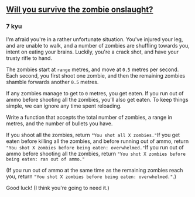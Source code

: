 <h2><a href=https://www.codewars.com/kata/5deeb1cc0d5bc9000f70aa74/train/javascript target="_blank">Will you survive the zombie onslaught?</a></h2><h3>7 kyu</h3><p>I'm afraid you're in a rather unfortunate situation. You've injured your leg, and are unable to walk, and a number of zombies are shuffling towards you, intent on eating your brains. Luckily, you're a crack shot, and have your trusty rifle to hand.</p><p>The zombies start at <code>range</code> metres, and move at <code>0.5</code> metres per second. Each second, you first shoot one zombie, and then the remaining zombies shamble forwards another <code>0.5</code> metres.</p><p>If any zombies manage to get to <code>0</code> metres, you get eaten. If you run out of ammo before shooting all the zombies, you'll also get eaten. To keep things simple, we can ignore any time spent reloading.</p><p>Write a function that accepts the total number of zombies, a range in metres, and the number of bullets you have.</p><p>If you shoot all the zombies, return <code>"You shot all X zombies."</code>If you get eaten before killing all the zombies, and before running out of ammo, return <code>"You shot X zombies before being eaten: overwhelmed."</code>If you run out of ammo before shooting all the zombies, return <code>"You shot X zombies before being eaten: ran out of ammo."</code></p><p>(If you run out of ammo at the same time as the remaining zombies reach you, return <code>"You shot X zombies before being eaten: overwhelmed."</code>.)</p><p>Good luck! (I think you're going to need it.)</p>